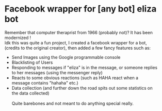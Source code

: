 # Facebook wrapper for [any bot] eliza bot
Remember that computer theraprist from 1966 (probably not)? It has been modernized ! 
\
Idk this was quite a fun project, I created a facebook wrapper for a bot, (credits to the original creator), then added a few fancy features such as:

- Send Images using the Google programmable console
- Blacklisting of Users
- Responding to messages if "eliza" is in the message, or someone replies to her messages (using the messenger reply) 
- Reacts to some obvious reactions (such as HAHA react when a message contains "hahaha" etc.) 
- Data collection (and further down the road spits out some statistics on the data collected) 
\
\
Quite barebones and not meant to do anything special really. 
